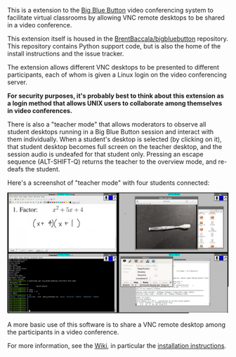 This is a extension to the
[Big Blue Button](https://bigbluebutton.org/) video conferencing
system to facilitate virtual classrooms by allowing VNC remote
desktops to be shared in a video conference.

This extension itself is housed in the
[BrentBaccala/bigbluebutton](https://github.com/BrentBaccala/bigbluebutton)
repository.  This repository contains Python support code,
but is also the home of the install instructions and the issue tracker.

The extension allows different VNC desktops to be presented to different
participants, each of whom is given a Linux login on the video
conferencing server.

**For security purposes, it's probably best to
think about this extension as a login method that allows UNIX users
to collaborate among themselves in video conferences.**

There is also a "teacher mode" that allows moderators to
observe all student desktops running in a Big Blue Button session and
interact with them individually.  When a student's desktop is selected
(by clicking on it), that student desktop becomes full screen on the
teacher desktop, and the session audio is undeafed for that student
only.  Pressing an escape sequence (ALT-SHIFT-Q) returns the teacher
to the overview mode, and re-deafs the student.

Here's a screenshot of "teacher mode" with four students connected:

![screenshot of a running demo](demo.jpg)

A more basic use of this software is to share a VNC remote desktop
among the participants in a video conference.

For more information, see the [Wiki](../../wiki), in particular the
[installation instructions](../../wiki/Install).
